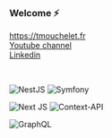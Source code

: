 ### Welcome ⚡

[https://tmouchelet.fr ](https://tmouchelet.com/)\
[Youtube channel](https://www.youtube.com/channel/UCN2PHVKqrXDLAYqbG8yKmdQ)\
[Linkedin](https://www.linkedin.com/in/thomasmouchelet/)

<br>

![NestJS](https://img.shields.io/badge/nestjs-%23E0234E.svg?style=for-the-badge&logo=nestjs&logoColor=white)
![Symfony](https://img.shields.io/badge/symfony-%23000000.svg?style=for-the-badge&logo=symfony&logoColor=white)

![Next JS](https://img.shields.io/badge/Next-black?style=for-the-badge&logo=next.js&logoColor=white)
![Context-API](https://img.shields.io/badge/Context--Api-000000?style=for-the-badge&logo=react)

![GraphQL](https://img.shields.io/badge/-GraphQL-E10098?style=for-the-badge&logo=graphql&logoColor=white)
